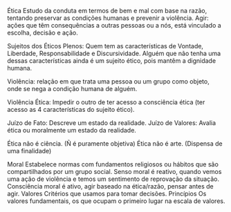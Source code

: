 Ética 
  Estudo da conduta em termos de bem e mal com base na razão, tentando preservar as condições humanas e prevenir a violência.
Agir: ações que têm consequências a outras pessoas ou a nós, está vinculado a escolha, decisão e ação.

Sujeitos dos Éticos Plenos: Quem tem as características de Vontade, Liberdade, Responsabilidade e Discursividade. Alguém que não tenha uma dessas características ainda é um sujeito ético, pois mantêm a dignidade humana.

Violência: relação em que trata uma pessoa ou um grupo como objeto, onde se nega a condição humana de alguém.

Violência Ética: Impedir o outro de ter acesso a consciência ética (ter acesso as 4 características do sujeito ético).

Juízo de Fato: Descreve um estado da realidade.
Juízo de Valores: Avalia ética ou moralmente um estado da realidade.

Ética não é ciência. (Ñ é puramente objetiva)
Ética não é arte. (Dispensa de uma finalidade)

Moral 
  Estabelece normas com fundamentos religiosos ou hábitos que são compartilhados por um grupo social.
Senso moral é reativo, quando vemos uma ação de violência e temos um sentimento de reprovação da situação.
Consciência moral é ativo, agir baseado na ética/razão, pensar antes de agir.
Valores
  Critérios que usamos para tomar decisões.
Princípios
  Os valores fundamentais, os que ocupam o primeiro lugar na escala de valores.